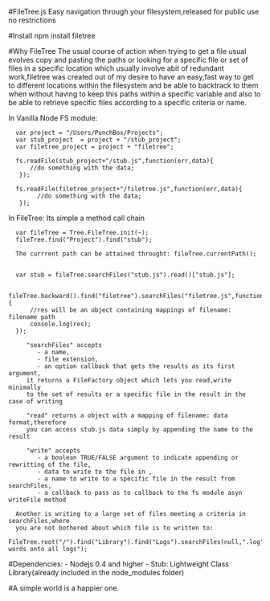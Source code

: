#FileTree.js
	Easy navigation through your filesystem,released for public use no restrictions

#Install
		npm install filetree
		
#Why FileTree
   The usual course of action when trying to get a file usual evolves copy and
   pasting the paths or looking for a specific file or set of files in
   a specific location which usually involve abit of redundant work,filetree
   was created out of my desire to have an easy,fast way to get to different
   locations within the filesystem and be able to backtrack to them when
   without having to keep this paths within a specific variable and also to be
   able to retrieve specific files according to a specific criteria or name.

   In Vanilla Node FS module:

      var project = "/Users/PunchBox/Projects";
      var stub_project  = project + "/stub_project";
      var filetree_project = project + "filetree";

      fs.readFile(stub_project+"/stub.js",function(err,data){
          //do something with the data;
       });

      fs.readFile(filetree_project+"/filetree.js",function(err,data){
            //do something with the data;
       });

   In FileTree: Its simple a method call chain

      var fileTree = Tree.FileTree.init(~);
      fileTree.find("Project").find("stub");

      The currrent path can be attained throught: fileTree.currentPath();


      var stub = fileTree.searchFiles("stub.js").read()["stub.js"];
      
      fileTree.backward().find("filetree").searchFiles("filetree.js",function(res){
          //res will be an object containing mappings of filename: filename path
          console.log(res);
      });

         "searchFiles" accepts 
            - a name,
            - file extension,
            - an option callback that gets the results as its first argument,
         it returns a FileFactory object which lets you read,write minimally
         to the set of results or a specific file in the result in the case of writing 

         "read" returns a object with a mapping of filename: data format,therefore
         you can access stub.js data simply by appending the name to the result

         "write" accepts 
            - a boolean TRUE/FALSE argument to indicate appending or rewritting of the file,
            - data to write to the file in ,
            - a name to write to a specific file in the result from searchFiles,
            - a callback to pass as to callback to the fs module asyn writeFile method

      Another is writing to a large set of files meeting a criteria in searchFiles,where 
      you are not bothered about which file is to written to:
      FileTree.root("/").find("Library").find("Logs").searchFiles(null,".log").write(true,"new words onto all logs");

#Dependencies:
	- Nodejs 0.4 and higher
	- Stub: Lightweight Class Library(already included in the node_modules folder)
	
	
#A simple world is a happier one.
